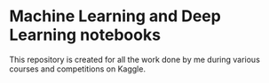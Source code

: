 # Machine Learning and Deep Learning notebooks

This repository is created for all the work done by me during various courses and competitions on Kaggle.